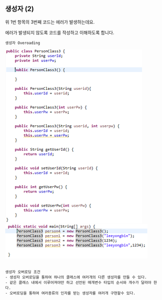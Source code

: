 ## 생성자 (2)

위 1번 항목의 3번째 코드는 에러가 발생하는데요.

에러가 발생되지 않도록 코드를 작성하고 이해하도록 합니다.
<br>

`생성자 Overoading`

<img src="../pictures/2/PersonConstruct.PNG">
<br>

<img src="../pictures/2/PersonConstruct_.PNG">
<br><br>

```
생성자 오버로딩 조건
- 생성자 오버로딩을 통하여 하나의 클래스에 여러개의 다른 생성자를 만들 수 있다.
- 같은 클래스 내에서 이루어져야만 하고 선언된 매개변수 타입의 순서와 개수가 달라야 한다.
- 오버로딩을 통하여 여러종류의 인자를 받는 생성자를 여러개 구현할수 있다.
```
<br>
